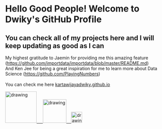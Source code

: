 # Hello Good People! Welcome to Dwiky's GitHub Profile
## You can check all of my projects here and I will keep updating as good as I can

My highest gratitude to Jaemin for providing me this amazing feature (https://github.com/importdata/importdata/blob/master/README.md) </br>
And Ken Jee for being a great inspiration for me to learn more about Data Science (https://github.com/PlayingNumbers) </br></br>
You can check me here [kartawijayadwiky.github.io](http://kartawijayadwiky.github.io/)

<a href="https://www.linkedin.com/in/dwiky-hutomo-kartawijaya-7b0a10191"><img src="https://res.cloudinary.com/importdata/image/upload/v1595012354/linkedin_t9qiwy.png" alt="drawing" width="100"/> &nbsp;&nbsp;&nbsp;&nbsp;<a href="https://www.kaggle.com/dwikyhutomo"><img src="https://res.cloudinary.com/importdata/image/upload/v1595012924/kaggle_ksaktb.png" alt="drawing" width="75"/>&nbsp;&nbsp;&nbsp;&nbsp;<a href="https://www.instagram.com/dwikyhutomo"><img src="https://upload.wikimedia.org/wikipedia/commons/thumb/e/e7/Instagram_logo_2016.svg/132px-Instagram_logo_2016.svg.png" alt="drawing" width="35"/>
